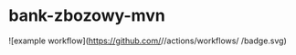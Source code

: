 # bank-zbozowy-mvn
![example workflow](https://github.com/<mckmck0>/<bank-zbozowy-mvn>/actions/workflows/<file>
/badge.svg)
